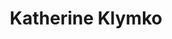---
# Display name
title: Katherine Klymko

# Username (this should match the folder name)
authors:
- katie-klymko

# Is this the primary user of the site?
superuser: false

# Link to personal page
social:
- icon: address-card
  icon_pack: fas
  link: 'https://www.nersc.gov/about/nersc-staff/advanced-technologies-group/katie-klymko/' 
---
